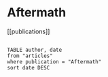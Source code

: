 # Aftermath

[[publications]]

```dataview

TABLE author, date
from "articles"
where publication = "Aftermath"
sort date DESC

```